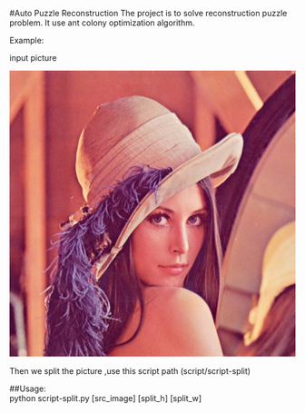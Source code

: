 #Auto Puzzle Reconstruction
The project is to solve reconstruction puzzle problem.
It use ant colony optimization algorithm.

Example:

input picture

![lena](image/lena.jpg)

Then we split the picture ,use this script path (script/script-split)

##Usage:  
    python script-split.py [src_image] [split_h] [split_w]


